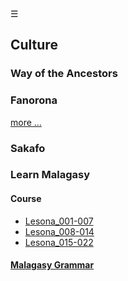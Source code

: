 
<div class="bg_nm"></div><div class="navbar"><a class="openbtn" onclick="openNav()">&#9776;</a></div>

<main>

## Culture

### Way of the Ancestors

### Fanorona

[more ...](./fanorona.html)

### Sakafo

### Learn Malagasy

#### Course

- [Lesona_001-007](./lesona/Lesona_001-007.html)
- [Lesona_008-014](./lesona/Lesona_008-014.html)
- [Lesona_015-022](./lesona/Lesona_015-022.html)

#### [Malagasy Grammar](./grammar.html)


<!-- 
Origin
Austronesian
Pre-islamic semites
Arabs
Chinese
Swahilli
Masombika
Creole
Indians and Chinese in the 20th century
-->
</main>

<script src="https://lerina.github.io/js/toc.js"></script>
<script>
let anchor= document.createElement('a');
anchor.href="javascript:closeNav()"; //void(0)"; //anchor[0].onclick = closeNav();
anchor.className = "closebtn";  
anchor.innerHTML="&times;";
document.getElementById("TOC").prepend(anchor);


let navCrumbs= document.createElement('div');
navCrumbs.className = "hover-nav";
navCrumbs.innerHTML = `
<div class="hover-nav">
<ul>
<li><a href="../../index.html">⇦ home</a></li>
<li><a href="./index.html">Nosy Malagasy</a></li>
</ul>
</div>`;
document.getElementById("TOC").prepend(navCrumbs); 
</script>
